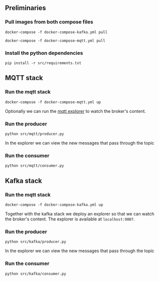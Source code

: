 ## Preliminaries

### Pull images from both compose files

`docker-compose -f docker-compose-kafka.yml pull`

`docker-compose -f docker-compose-mqtt.yml pull`

### Install the python dependencies

`pip install -r src/requirements.txt`

## MQTT stack

### Run the mqtt stack

`docker-compose -f docker-compose-mqtt.yml up`

Optionally we can run the [mqtt explorer](https://mqtt-explorer.com/) to watch the broker's content.

### Run the producer

`python src/mqtt/producer.py`

In the explorer we can view the new messages that pass through the topic

### Run the consumer

`python src/mqtt/consumer.py`


## Kafka stack

### Run the mqtt stack

`docker-compose -f docker-compose-kafka.yml up`

Together with the kafka stack we deploy an explorer so that we can watch the broker's content. The explorer is available at `localhost:9007`.

### Run the producer

`python src/kafka/producer.py`

In the explorer we can view the new messages that pass through the topic

### Run the consumer

`python src/kafka/consumer.py`
